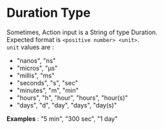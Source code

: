 # Duration Type

Sometimes, Action input is a String of type Duration.  
Expected format is `<positive number> <unit>`.  
`unit` values are :

* "nanos", "ns"
* "micros", "µs"
* "millis", "ms"
* "seconds", "s", "sec"
* "minutes", "m", "min"
* "hours", "h", "hour", "hours", "hour(s)"
* "days", "d", "day", "days", "day(s)"

**Examples** : "5 min", "300 sec", "1 day"
